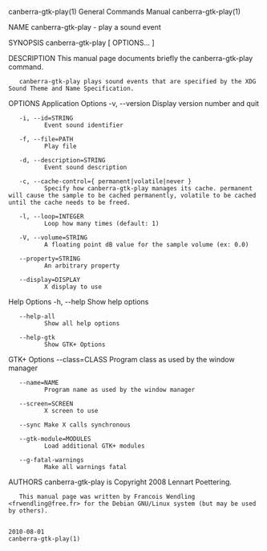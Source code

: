 canberra-gtk-play(1)                                                                     General Commands Manual                                                                     canberra-gtk-play(1)

NAME
       canberra-gtk-play - play a sound event

SYNOPSIS
       canberra-gtk-play [ OPTIONS... ]

DESCRIPTION
       This manual page documents briefly the canberra-gtk-play command.

       canberra-gtk-play plays sound events that are specified by the XDG Sound Theme and Name Specification.

OPTIONS
   Application Options
       -v, --version
              Display version number and quit

       -i, --id=STRING
              Event sound identifier

       -f, --file=PATH
              Play file

       -d, --description=STRING
              Event sound description

       -c, --cache-control={ permanent|volatile|never }
              Specify how canberra-gtk-play manages its cache. permanent will cause the sample to be cached permanently, volatile to be cached until the cache needs to be freed.

       -l, --loop=INTEGER
              Loop how many times (default: 1)

       -V, --volume=STRING
              A floating point dB value for the sample volume (ex: 0.0)

       --property=STRING
              An arbitrary property

       --display=DISPLAY
              X display to use

   Help Options
       -h, --help
              Show help options

       --help-all
              Show all help options

       --help-gtk
              Show GTK+ Options

   GTK+ Options
       --class=CLASS
              Program class as used by the window manager

       --name=NAME
              Program name as used by the window manager

       --screen=SCREEN
              X screen to use

       --sync Make X calls synchronous

       --gtk-module=MODULES
              Load additional GTK+ modules

       --g-fatal-warnings
              Make all warnings fatal

AUTHORS
       canberra-gtk-play is Copyright 2008 Lennart Poettering.

       This manual page was written by Francois Wendling <frwendling@free.fr> for the Debian GNU/Linux system (but may be used by others).

                                                                                                2010-08-01                                                                           canberra-gtk-play(1)
